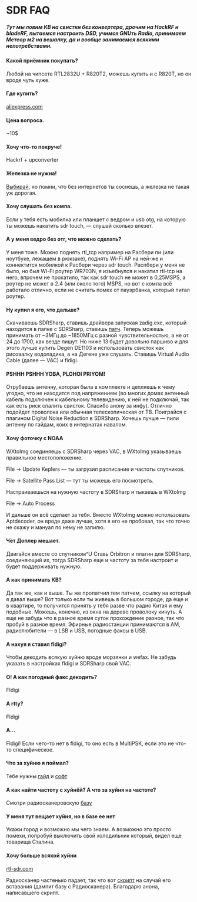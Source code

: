 # SDR FAQ

##### Тут мы ловим КВ на свистки без конвертера, дрочим на HackRF и bladeRF, пытаемся настроить DSD, учимся GNUть Radio, принимаем Метеор м2 на вешалку, да и вообще занимаемся всякими непотребствами.
 
#### Какой приёмник покупать?
Любой на чипсете RTL2832U + R820T2, можешь купить и с R820T, но он вроде чуть хуже.
 
#### Где купить?
[aliexpress.com](http://www.aliexpress.com/wholesale?catId=0&SearchText=sdr+rtl2832u+r820t2)
 
#### Цена вопроса.
~10$
 
#### Хочу что-то покруче!
Hackrf + upconverter
 
#### Железка не нужна!
[Выбирай](http://websdr.org), но помни, что без интернетов ты соснешь, а железка не такая уж дорогая.
 
#### Хочу слушать без компа.
Если у тебя есть мобилка или планшет с ведром и usb otg, на которую ты можешь накатить sdr touch, — слушай сколько влезет.
 
#### А у меня ведро без отг, что можно сделать?
У меня тоже.
Можно поднять rtl_tcp например на Расбери пи (или ноутбуке, лежащем в рюкзаке), поднять Wi-Fi AP на ней-же и коннектится мобилкой к Расбери через sdr touch. Распбери у меня не было, но был Wi-Fi роутер WR703N, я изъебнулся и накатил rtl-tcp на него, впрочем не прокатило, так как sdr touch не может в 0,25MSPS, а роутер не может в 2.4 (или около того) MSPS, но вот с компа всё работало отлично, если не считать помех от пауэрбанка, который питал роутер.
 
#### Ну купил я его, что дальше?
Скачиваешь SDRSharp, ставишь драйвера запуская zadig.exe, который находится в папке с SDRSharp, ставишь [патч](http://www.rtl-sdr.com/new-experimental-r820t-rtl-sdr-driver-tunes-13-mhz-lower/). Теперь можешь принимать от ~3МГц до ~1850МГц с разной чувствительностью, а не от 24 до 1700, как везде пишут. Но ниже 13 будет довольно паршиво и для этого лучше купить Degen DE1103 и использовать свисток как рисовалку водопадика, а на Дегене уже слушать.
Ставишь Virtual Audio Cable (далее — VAC) и fldigi.
 
#### PSHHH PSHHH YOBA, PLOHOI PRIYOM!
Отрубаешь антенну, которая была в комплекте и цепляешь к чему угодно, что не находится под напряжением (во многих домах антенный кабель подключен к кабельному телевидению, к ней не подключай, так как есть риск спалить свисток. Спасибо анону за инфу). Отлично подойдет проволока или обычная телескопическая от ТВ.  Поиграйся с плагином Digital Noise Reduction в SDRSharp. Хочешь лучше — пили антенну по гайдам, коих в интернатах навалом.
 
#### Хочу фоточку с NOAA
WXtoImg соединяешь с SDRSharp через VAC, в WXtoImg указываешь правильное местоположение.

File → Update Keplers — ты загрузил расписание и частоты спутников.

File → Satellite Pass List — тут ты можешь его посмотреть.

Настраиваешься на нужную частоту в SDRSharp и тыкаешь в WXtoImg

File → Auto Process

И дальше он всё сделает за тебя. Вместо WXtoImg можно использовать Aptdecoder, он вроде даже лучше, хотя я его не пробовал, так что точно не скажу и мануал по нему не запилю.
 
#### Чёт Доплер мешает.
Двигайся вместе со спутником^U
Ставь Оrbitron и плагин для SDRSharp, соединяющий их, тогда SDRSharp еще и частоту за тебя настроит и будет поддерживать нужную.
 
#### А как принимать КВ?
Да так же, как и выше. Ты же пропатчил тем патчем, ссылку на который я давал выше? Вот только если ты живешь в большом городе, да еще и в квартире, то получится принять у тебя разве что радио Китая и ему подобные. Можешь, конечно, из окна на дерево проволоку кинуть. А еще не забудь что в разное время суток прохождение разное, так что пробуй в разное время. Эфирные радиостанции принимаются в AM, радиолюбители — в LSB и USB, погодные факсы в USB.
 
#### А нахуя я ставил fldigi?
Чтобы декодить всякую хуйню вроде морзянки и wefax. Не забудь указать в настройках fldigi  и SDRSharp свой VAC.
 
#### О! А как погодный факс декодить?
Fldigi
 
#### А rtty?
Fldigi
 
#### А…
Fldigi! Если чего-то нет в fldigi, то оно есть в MultiPSK, если это не что-то специфическое.
 
#### Что за хуйню я поймал?
Тебе нужны [гайд](http://http://www.sigidwiki.com/wiki/Signal_Identification_Guide) и [софт](http://www.rtl-sdr.com/artemis-free-signal-identification-software/)
 
#### А как найти частоту c хуйнёй? А что за хуйня на частоте?
Смотри радиосканеровскую [базу](http://radioscanner.ru/base)

 
#### У меня тут вещает хуйня, но в базе ее нет
Укажи город и возможно мы чего знаем. А возможно это просто помехи, попробуй выключить свой холодильник который, видел еще товарища Сталина.
  
#### Хочу больше всякой хуйни
[rtl-sdr.com](http://rtl-sdr.com)

Радиосканер частенько падает, так что вот [скрипт](http://pastebin.com/mDF1gWru) на случай его вставания (дампит базу с Радиосканера). Благодарю анона, написавшего скрипт.